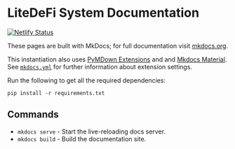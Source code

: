 # LiteDeFi System Documentation

[![Netlify Status](https://api.netlify.com/api/v1/badges/903adf02-eab2-4647-b916-99f36ef19c85/deploy-status)](https://app.netlify.com/sites/oikos-docs/deploys)

These pages are built with MkDocs; for full documentation visit [mkdocs.org](https://mkdocs.org).

This instantiation also uses [PyMDown Extensions](https://github.com/facelessuser/pymdown-extensions/) and and [Mkdocs Material](https://github.com/squidfunk/mkdocs-material).
See [`mkdocs.yml`](../mkdocs.yml) for further information about extension settings.

Run the following to get all the required dependencies:

`pip install -r requirements.txt`

## Commands

- `mkdocs serve` - Start the live-reloading docs server.
- `mkdocs build` - Build the documentation site.
